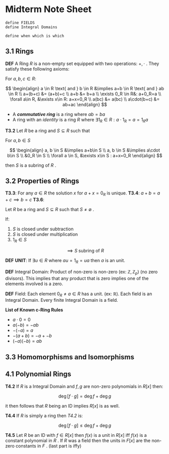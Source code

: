 # Midterm Note Sheet

```
define FIELDS
define Integral Domains

define when which is which
```

## 3.1 Rings
**DEF**
A Ring $R$ is a non-empty set equipped with two operations: $+, \cdot$ . They satisfy these following axioms:

For $a, b, c \in R:$

$$
\begin{align}
a \in R \text{ and } b \in R &\implies a+b \in R \text{ and } ab \in R \\
a+(b+c) &= (a+b)+c \\
a+b &= b+a \\
\exists 0_R \in R&: a+0_R=a \\
\forall a\in R, &\exists x\in R: a+x=0_R \\
a(bc) &= a(bc) \\
a\cdot(b+c) &= ab+ac
\end{align}
$$

+ A ***commutative ring*** is a ring where $ab=ba$
+ A ring with an *identity* is a ring $R$ where $\exists 1_R \in R: a\cdot1_R = a = 1_R a$

**T3.2**
Let $R$ be a ring and $S \subseteq R$ such that

For $a, b \in S$

$$
\begin{align}
a, b \in S &\implies a+b\in S \\
a, b \in S &\implies a\cdot b\in S \\
&0_R \in S \\
\forall a \in S,  &\exists x\in S : a+x=0_R
\end{align}
$$

then $S$ is a subring of $R$ .

## 3.2 Properties of Rings
**T3.3**: For any $a\in R$ the solution $x$ for $a+x=0_R$ is unique. 
**T3.4**: $a+b=a+c \implies b=c$
**T3.6**:

Let $R$ be a ring and $S \subseteq R$ such that $S\neq \emptyset$ .

If:
1. $S$ is closed under subtraction
2. $S$ is closed under multiplication
3. $1_R \in S$   

$$
\implies S \text{ subring of } R
$$

**DEF**
**UNIT**: If $\exists u \in R$ where $au=1_R=ua$ then $a$ is an unit.  

**DEF**
Integral Domain: Product of non-zero is non-zero (ex: $\mathbb{Z}, \mathbb{Z}_p$) (no zero divisors). This implies that any product that is zero implies one of the elements involved is a zero.

**DEF**
Field: Each element $0_R \neq a \in R$ has a unit.  (ex: $\mathbb{R}$). Each field is an Integral Domain.
Every finite Integral Domain is a field. 

**List of Known c-Ring Rules**
+ $a\cdot 0 = 0$
+ $a(-b)=-ab$
+ $-(-a)=a$
+ $-(a+b)=-a+-b$
+ $(-a)(-b)=ab$

## 3.3 Homomorphisms and Isomorphisms 

## 4.1 Polynomial Rings

**T4.2** If $R$ is a Integral Domain and $f,g$ are non-zero polynomials in $R[x]$ then:

$$
\deg[f \cdot g] = \deg f + \deg g
$$

it then follows that $R$ being an ID implies $R[x]$ is as well.

**T4.4** If $R$ is simply a ring then *T4.2* is:

$$
\deg[f \cdot g] \leq \deg f + \deg g
$$

**T4.5** Let $R$ be an ID with $f\in R[x]$ then $f(x)$ is a unit in $R[x]$ iff $f(x)$ is a constant polynomial in $R$ . If $R$ was a field then the units in $F[x]$ are the non-zero constants in $F$ . (last part is iffy) 